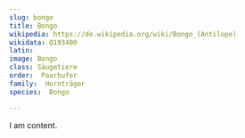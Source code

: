 ```yaml
---
slug: bongo
title: Bongo
wikipedia: https://de.wikipedia.org/wiki/Bongo_(Antilope)
wikidata: Q193400
latin:
image: Bongo
class: Säugetiere
order:  Paarhufer
family:  Hornträger
species:  Bongo

---
```


I am content.
